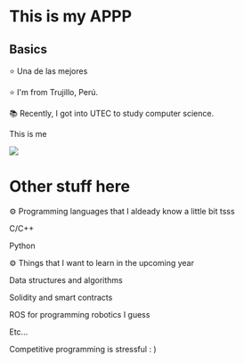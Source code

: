 # This is my APPP

## Basics
⭐ Una de las mejores

⭐ I'm from Trujillo, Perú.

📚 Recently, I got into UTEC to study computer science.

This is me

![](https://preview.redd.it/sk9nb6lgccq31.gif?format=png8&s=4314adede1e763a54cb4b435e3d246da0460d3ae)

#  Other stuff here
⚙️ Programming languages that I aldeady know a little bit tsss

C/C++

Python

⚙️ Things that I want to learn in the upcoming year

Data structures and algorithms

Solidity and smart contracts

ROS for programming robotics I guess

Etc...

Competitive programming is stressful : )
